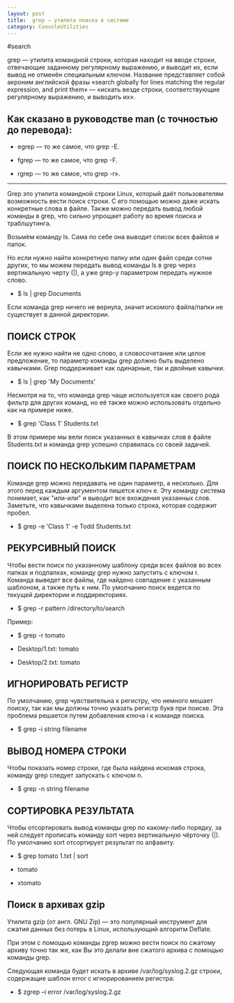```yaml
---
layout: post
title:  grep — утилита поиска в системе
category: ConsoleUtilities
---
```


#search

grep — утилита командной строки, которая находит на вводе строки, отвечающие заданному регулярному выражению, и выводит их, если вывод не отменён специальным ключом. Название представляет собой акроним английской фразы «search globally for lines matching the regular expression, and print them» — «искать везде строки, соответствующие регулярному выражению, и выводить их».

## Как сказано в руководстве man (с точностью до перевода): 

- egrep — то же самое, что grep -E. 

- fgrep — то же самое, что grep -F. 

- rgrep — то же самое, что grep -r».

---

Grep это утилита командной строки Linux, который даёт пользователям возможность вести поиск строки. С его помощью можно даже искать конкретные слова в файле. Также можно передать вывод любой команды в grep, что сильно упрощает работу во время поиска и траблшутинга.

Возьмём команду ls. Сама по себе она выводит список всех файлов и папок.

Но если нужно найти конкретную папку или один файл среди сотни других, то мы можем передать вывод команды ls в grep через вертикальную черту (\|), а уже grep-у параметром передать нужное слово.

- $ ls \| grep Documents

Если команда grep ничего не вернула, значит искомого файла/папки не существует в данной директории.

## ПОИСК СТРОК

Если же нужно найти не одно слово, а словосочетание или целое предложение, то параметр команды grep должно быть выделено кавычками. Grep поддерживает как одинарные, так и двойные кавычки.

- $ ls \| grep 'My Documents'

Несмотря на то, что команда grep чаще используется как своего рода фильтр для других команд, но её также можно использовать отдельно как на примере ниже.

- $ grep 'Class 1' Students.txt

В этом примере мы вели поиск указанных в кавычках слов в файле Students.txt и команда grep успешно справилась со своей задачей.

## ПОИСК ПО НЕСКОЛЬКИМ ПАРАМЕТРАМ

Команде grep можно передавать не один параметр, а несколько. Для этого перед каждым аргументом пишется ключ e. Эту команду система понимает, как "или-или" и выводит все вхождения указанных слов. Заметьте, что кавычками выделена только строка, которая содержит пробел.

- $ grep -e 'Class 1' -e Todd Students.txt

## РЕКУРСИВНЫЙ ПОИСК

Чтобы вести поиск по указанному шаблону среди всех файлов во всех папках и подпапках, команду grep нужно запустить с ключом r. Команда выведет все файлы, где найдено совпадение с указанным шаблоном, а также путь к ним. По умолчанию поиск ведется по текущей директории и поддиректориях.

- $ grep -r pattern /directory/to/search


Пример:

- $ grep -r tomato

- Desktop/1.txt: tomato

- Desktop/2.txt: tomato

## ИГНОРИРОВАТЬ РЕГИСТР

По умолчанию, grep чувствительна к регистру, что немного мешает поиску, так как мы должны точно указать регистр букв при поиске. Эта проблема решается путем добавления ключа i к команде поиска.

- $ grep -i string filename

## ВЫВОД НОМЕРА СТРОКИ

Чтобы показать номер строки, где была найдена искомая строка, команду grep следует запускать с ключом n.

- $ grep -n string filename

## СОРТИРОВКА РЕЗУЛЬТАТА

Чтобы отсортировать вывод команды grep по какому-либо порядку, за ней следует прописать команду sort через вертикальную чёрточку (\|). По умолчанию sort отсортирует результат по алфавиту.

- $ grep tomato 1.txt \| sort

- tomato

- xtomato

## Поиск в архивах gzip

Утилита gzip (от англ. GNU Zip) — это популярный инструмент для сжатия данных без потерь в Linux, использующий алгоритм Deflate.

При этом с помощью команды zgrep можно вести поиск по сжатому архиву точно так же, как Вы это делали вне сжатого архива с помощью команды grep. 

Следующая команда будет искать в архиве /var/log/syslog.2.gz строки, содержащие шаблон error с игнорированием регистра:

- $ zgrep –i error /var/log/syslog.2.gz


